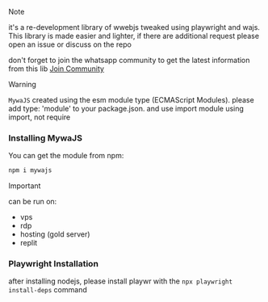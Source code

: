 > [!NOTE]
> it's a re-development library of wwebjs tweaked using playwright and wajs. This library is made easier and lighter, if there are additional request please open an issue or discuss on the repo

don't forget to join the whatsapp community to get the latest information from this lib [Join Community](https://chat.whatsapp.com/BIHE3USWr4lAnahwJTQEOX)

> [!WARNING]
> <code>MywaJS</code> created using the esm module type (ECMAScript Modules). please add type: 'module' to your package.json. and use import module using import, not require

### Installing MywaJS
<p>You can get the module from npm:</p>

```bash
npm i mywajs
```

> [!IMPORTANT]
> can be run on:
> - vps
> - rdp
> - hosting (gold server)
> - replit

### Playwright Installation
<p>after installing nodejs, please install playwr with the <code>npx playwright install-deps</code> command</p>
